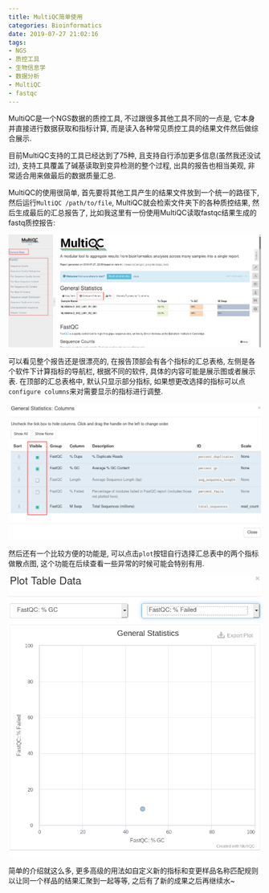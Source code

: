 ```yaml
---
title: MultiQC简单使用
categories: Bioinformatics
date: 2019-07-27 21:02:16
tags: 
- NGS
- 质控工具
- 生物信息学
- 数据分析
- MultiQC
- fastqc
---
```


MultiQC是一个NGS数据的质控工具, 不过跟很多其他工具不同的一点是, 它本身并直接进行数据获取和指标计算, 而是读入各种常见质控工具的结果文件然后做综合展示.
<!-- 摘要部分 -->
<!-- more -->

目前MultiQC支持的工具已经达到了75种, 且支持自行添加更多信息(虽然我还没试过), 支持工具覆盖了碱基读取到变异检测的整个过程, 出具的报告也相当美观, 非常适合用来做最后的数据质量汇总.

MultiQC的使用很简单, 首先要将其他工具产生的结果文件放到一个统一的路径下, 然后运行`MultiQC /path/to/file`, MultiQC就会检索文件夹下的各种质控结果, 然后生成最后的汇总报告了, 比如我这里有一份使用MultiQC读取fastqc结果生成的fastq质控报告:

![](https://raw.githubusercontent.com/SilenWang/Gallary/master/multiqc_report.png)

可以看见整个报告还是很漂亮的, 在报告顶部会有各个指标的汇总表格, 左侧是各个软件下计算指标的导航栏, 根据不同的软件, 具体的内容可能是展示图或者展示表. 在顶部的汇总表格中, 默认只显示部分指标, 如果想更改选择的指标可以点`configure columns`来对需要显示的指标进行调整.

![](https://raw.githubusercontent.com/SilenWang/Gallary/master/multiqc_report_config.png)

然后还有一个比较方便的功能是, 可以点击`plot`按钮自行选择汇总表中的两个指标做散点图, 这个功能在后续查看一些异常的时候可能会特别有用.

![](https://raw.githubusercontent.com/SilenWang/Gallary/master/multiqc_report_plot.png)

简单的介绍就这么多, 更多高级的用法如自定义新的指标和变更样品名称匹配规则以让同一个样品的结果汇聚到一起等等, 之后有了新的成果之后再继续水~
